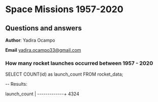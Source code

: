 # Space Missions 1957-2020
## Questions and answers

**Author**: Yadira Ocampo

**Email** yadira.ocampo33@gmail.com


### How many rocket launches occurred between 1957 - 2020

SELECT COUNT(id) as launch_count
FROM rocket_data;

--  Results:

launch_count |
-------------+
4324	
